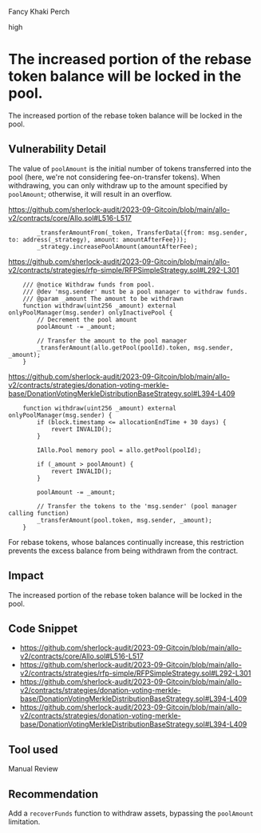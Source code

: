 Fancy Khaki Perch

high

# The increased portion of the rebase token balance will be locked in the pool.
The increased portion of the rebase token balance will be locked in the pool.
## Vulnerability Detail
The value of `poolAmount` is the initial number of tokens transferred into the pool (here, we're not considering fee-on-transfer tokens). When withdrawing, you can only withdraw up to the amount specified by `poolAmount`; otherwise, it will result in an overflow.

https://github.com/sherlock-audit/2023-09-Gitcoin/blob/main/allo-v2/contracts/core/Allo.sol#L516-L517
```solidity
        _transferAmountFrom(_token, TransferData({from: msg.sender, to: address(_strategy), amount: amountAfterFee}));
        _strategy.increasePoolAmount(amountAfterFee);
```

https://github.com/sherlock-audit/2023-09-Gitcoin/blob/main/allo-v2/contracts/strategies/rfp-simple/RFPSimpleStrategy.sol#L292-L301
```solidity
    /// @notice Withdraw funds from pool.
    /// @dev 'msg.sender' must be a pool manager to withdraw funds.
    /// @param _amount The amount to be withdrawn
    function withdraw(uint256 _amount) external onlyPoolManager(msg.sender) onlyInactivePool {
        // Decrement the pool amount
        poolAmount -= _amount;

        // Transfer the amount to the pool manager
        _transferAmount(allo.getPool(poolId).token, msg.sender, _amount);
    }
```

https://github.com/sherlock-audit/2023-09-Gitcoin/blob/main/allo-v2/contracts/strategies/donation-voting-merkle-base/DonationVotingMerkleDistributionBaseStrategy.sol#L394-L409
```solidity
    function withdraw(uint256 _amount) external onlyPoolManager(msg.sender) {
        if (block.timestamp <= allocationEndTime + 30 days) {
            revert INVALID();
        }

        IAllo.Pool memory pool = allo.getPool(poolId);

        if (_amount > poolAmount) {
            revert INVALID();
        }

        poolAmount -= _amount;

        // Transfer the tokens to the 'msg.sender' (pool manager calling function)
        _transferAmount(pool.token, msg.sender, _amount);
    }
```

For rebase tokens, whose balances continually increase, this restriction prevents the excess balance from being withdrawn from the contract.
## Impact
The increased portion of the rebase token balance will be locked in the pool.
## Code Snippet
- https://github.com/sherlock-audit/2023-09-Gitcoin/blob/main/allo-v2/contracts/core/Allo.sol#L516-L517
- https://github.com/sherlock-audit/2023-09-Gitcoin/blob/main/allo-v2/contracts/strategies/rfp-simple/RFPSimpleStrategy.sol#L292-L301
- https://github.com/sherlock-audit/2023-09-Gitcoin/blob/main/allo-v2/contracts/strategies/donation-voting-merkle-base/DonationVotingMerkleDistributionBaseStrategy.sol#L394-L409
- https://github.com/sherlock-audit/2023-09-Gitcoin/blob/main/allo-v2/contracts/strategies/donation-voting-merkle-base/DonationVotingMerkleDistributionBaseStrategy.sol#L394-L409
## Tool used

Manual Review

## Recommendation
Add a `recoverFunds` function to withdraw assets, bypassing the `poolAmount` limitation.